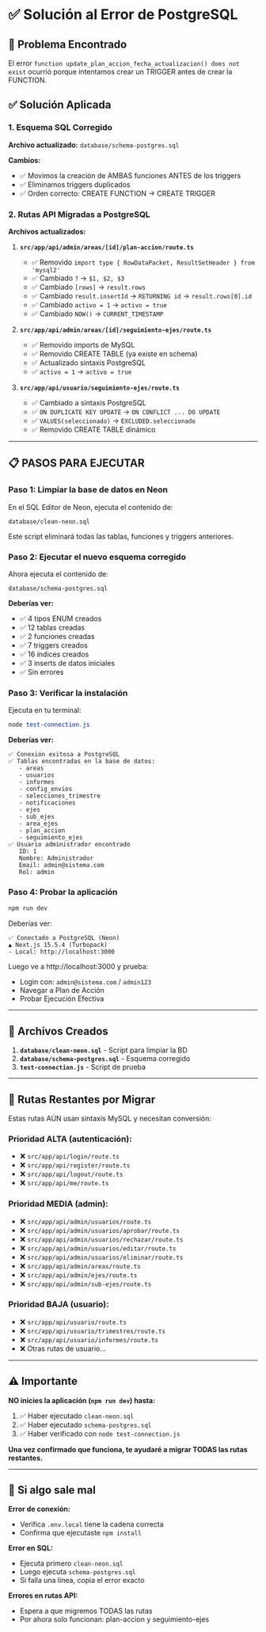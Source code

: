 # ✅ Solución al Error de PostgreSQL

## 🔴 Problema Encontrado

El error `function update_plan_accion_fecha_actualizacion() does not exist` ocurrió porque intentamos crear un TRIGGER antes de crear la FUNCTION.

## ✅ Solución Aplicada

### 1. Esquema SQL Corregido

**Archivo actualizado:** `database/schema-postgres.sql`

**Cambios:**

- ✅ Movimos la creación de AMBAS funciones ANTES de los triggers
- ✅ Eliminamos triggers duplicados
- ✅ Orden correcto: CREATE FUNCTION → CREATE TRIGGER

### 2. Rutas API Migradas a PostgreSQL

**Archivos actualizados:**

1. **`src/app/api/admin/areas/[id]/plan-accion/route.ts`**

   - ✅ Removido `import type { RowDataPacket, ResultSetHeader } from 'mysql2'`
   - ✅ Cambiado `?` → `$1, $2, $3`
   - ✅ Cambiado `[rows]` → `result.rows`
   - ✅ Cambiado `result.insertId` → `RETURNING id` → `result.rows[0].id`
   - ✅ Cambiado `activo = 1` → `activo = true`
   - ✅ Cambiado `NOW()` → `CURRENT_TIMESTAMP`

2. **`src/app/api/admin/areas/[id]/seguimiento-ejes/route.ts`**

   - ✅ Removido imports de MySQL
   - ✅ Removido CREATE TABLE (ya existe en schema)
   - ✅ Actualizado sintaxis PostgreSQL
   - ✅ `activo = 1` → `activo = true`

3. **`src/app/api/usuario/seguimiento-ejes/route.ts`**
   - ✅ Cambiado a sintaxis PostgreSQL
   - ✅ `ON DUPLICATE KEY UPDATE` → `ON CONFLICT ... DO UPDATE`
   - ✅ `VALUES(seleccionado)` → `EXCLUDED.seleccionado`
   - ✅ Removido CREATE TABLE dinámico

---

## 📋 PASOS PARA EJECUTAR

### Paso 1: Limpiar la base de datos en Neon

En el SQL Editor de Neon, ejecuta el contenido de:

```
database/clean-neon.sql
```

Este script eliminará todas las tablas, funciones y triggers anteriores.

### Paso 2: Ejecutar el nuevo esquema corregido

Ahora ejecuta el contenido de:

```
database/schema-postgres.sql
```

**Deberías ver:**

- ✅ 4 tipos ENUM creados
- ✅ 12 tablas creadas
- ✅ 2 funciones creadas
- ✅ 7 triggers creados
- ✅ 16 índices creados
- ✅ 3 inserts de datos iniciales
- ✅ Sin errores

### Paso 3: Verificar la instalación

Ejecuta en tu terminal:

```powershell
node test-connection.js
```

**Deberías ver:**

```
✅ Conexión exitosa a PostgreSQL
✅ Tablas encontradas en la base de datos:
   - areas
   - usuarios
   - informes
   - config_envios
   - selecciones_trimestre
   - notificaciones
   - ejes
   - sub_ejes
   - area_ejes
   - plan_accion
   - seguimiento_ejes
✅ Usuario administrador encontrado
   ID: 1
   Nombre: Administrador
   Email: admin@sistema.com
   Rol: admin
```

### Paso 4: Probar la aplicación

```powershell
npm run dev
```

Deberías ver:

```
✅ Conectado a PostgreSQL (Neon)
▲ Next.js 15.5.4 (Turbopack)
- Local: http://localhost:3000
```

Luego ve a http://localhost:3000 y prueba:

- Login con: `admin@sistema.com` / `admin123`
- Navegar a Plan de Acción
- Probar Ejecución Efectiva

---

## 📁 Archivos Creados

1. **`database/clean-neon.sql`** - Script para limpiar la BD
2. **`database/schema-postgres.sql`** - Esquema corregido
3. **`test-connection.js`** - Script de prueba

---

## 🔄 Rutas Restantes por Migrar

Estas rutas AÚN usan sintaxis MySQL y necesitan conversión:

### Prioridad ALTA (autenticación):

- ❌ `src/app/api/login/route.ts`
- ❌ `src/app/api/register/route.ts`
- ❌ `src/app/api/logout/route.ts`
- ❌ `src/app/api/me/route.ts`

### Prioridad MEDIA (admin):

- ❌ `src/app/api/admin/usuarios/route.ts`
- ❌ `src/app/api/admin/usuarios/aprobar/route.ts`
- ❌ `src/app/api/admin/usuarios/rechazar/route.ts`
- ❌ `src/app/api/admin/usuarios/editar/route.ts`
- ❌ `src/app/api/admin/usuarios/eliminar/route.ts`
- ❌ `src/app/api/admin/areas/route.ts`
- ❌ `src/app/api/admin/ejes/route.ts`
- ❌ `src/app/api/admin/sub-ejes/route.ts`

### Prioridad BAJA (usuario):

- ❌ `src/app/api/usuario/route.ts`
- ❌ `src/app/api/usuario/trimestres/route.ts`
- ❌ `src/app/api/usuario/informes/route.ts`
- ❌ Otras rutas de usuario...

---

## ⚠️ Importante

**NO inicies la aplicación (`npm run dev`) hasta:**

1. ✅ Haber ejecutado `clean-neon.sql`
2. ✅ Haber ejecutado `schema-postgres.sql`
3. ✅ Haber verificado con `node test-connection.js`

**Una vez confirmado que funciona, te ayudaré a migrar TODAS las rutas restantes.**

---

## 🐛 Si algo sale mal

**Error de conexión:**

- Verifica `.env.local` tiene la cadena correcta
- Confirma que ejecutaste `npm install`

**Error en SQL:**

- Ejecuta primero `clean-neon.sql`
- Luego ejecuta `schema-postgres.sql`
- Si falla una línea, copia el error exacto

**Errores en rutas API:**

- Espera a que migremos TODAS las rutas
- Por ahora solo funcionan: plan-accion y seguimiento-ejes

